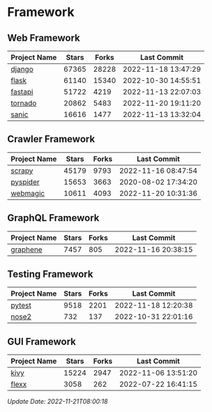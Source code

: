 # Framework

## Web Framework
| Project Name | Stars | Forks | Last Commit |
| ------------ | ----- | ----- | ----------- |
| [django](https://github.com/django/django) | 67365 | 28228 | 2022-11-18 13:47:29 |
| [flask](https://github.com/pallets/flask) | 61140 | 15340 | 2022-10-30 14:55:51 |
| [fastapi](https://github.com/tiangolo/fastapi) | 51722 | 4219 | 2022-11-13 22:07:03 |
| [tornado](https://github.com/tornadoweb/tornado) | 20862 | 5483 | 2022-11-20 19:11:20 |
| [sanic](https://github.com/sanic-org/sanic) | 16616 | 1477 | 2022-11-13 13:32:04 |

## Crawler Framework
| Project Name | Stars | Forks | Last Commit |
| ------------ | ----- | ----- | ----------- |
| [scrapy](https://github.com/scrapy/scrapy) | 45179 | 9793 | 2022-11-16 08:47:54 |
| [pyspider](https://github.com/binux/pyspider) | 15653 | 3663 | 2020-08-02 17:34:20 |
| [webmagic](https://github.com/code4craft/webmagic) | 10611 | 4093 | 2022-11-20 10:31:36 |

## GraphQL Framework
| Project Name | Stars | Forks | Last Commit |
| ------------ | ----- | ----- | ----------- |
| [graphene](https://github.com/graphql-python/graphene) | 7457 | 805 | 2022-11-16 20:38:15 |

## Testing Framework
| Project Name | Stars | Forks | Last Commit |
| ------------ | ----- | ----- | ----------- |
| [pytest](https://github.com/pytest-dev/pytest) | 9518 | 2201 | 2022-11-18 12:20:38 |
| [nose2](https://github.com/nose-devs/nose2) | 732 | 137 | 2022-10-31 22:01:16 |

## GUI Framework
| Project Name | Stars | Forks | Last Commit |
| ------------ | ----- | ----- | ----------- |
| [kivy](https://github.com/kivy/kivy) | 15224 | 2947 | 2022-11-06 13:51:20 |
| [flexx](https://github.com/flexxui/flexx) | 3058 | 262 | 2022-07-22 16:41:15 |

*Update Date: 2022-11-21T08:00:18*